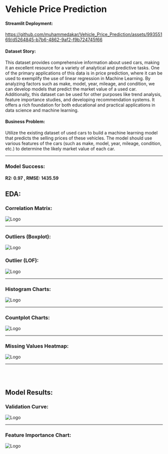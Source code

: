 # Vehicle Price Prediction

#### Streamlit Deployment:



https://github.com/muhammedakar/Vehicle_Price_Prediction/assets/99355169/d5264845-b7b6-4862-9af2-f9b724745f66




#### Dataset Story:



This dataset provides comprehensive information about used cars, making it an excellent resource for a variety of analytical and predictive tasks.
One of the primary applications of this data is in price prediction, where it can be used to exemplify the use of linear regression in Machine Learning.
By analyzing factors such as make, model, year, mileage, and condition, we can develop models that predict the market value of a used car. Additionally, this dataset can be used for other purposes like trend analysis,
feature importance studies, and developing recommendation systems. It offers a rich foundation for both educational and practical applications in data science and machine learning.

#### Business Problem:
Utilize the existing dataset of used cars to build a machine learning model that predicts the selling prices of these vehicles.
The model should use various features of the cars (such as make, model, year, mileage, condition, etc.) to determine the likely market value of each car.

---
### Model Success:
#### R2: 0.97 , RMSE: 1435.59 

## EDA:

### Correlation Matrix:
![Logo](https://github.com/muhammedakar/Vehicle_Price_Prediction/blob/master/charts/corr.png)

---

### Outliers (Boxplot):
![Logo](https://github.com/muhammedakar/Vehicle_Price_Prediction/blob/master/charts/box.png)

### Outlier (LOF):
![Logo](https://github.com/muhammedakar/Vehicle_Price_Prediction/blob/master/charts/lof.png)

---

### Histogram Charts:
![Logo](https://github.com/muhammedakar/Vehicle_Price_Prediction/blob/master/charts/num_gra.png)

---

### Countplot Charts:
![Logo](https://github.com/muhammedakar/Vehicle_Price_Prediction/blob/master/charts/cat_gra.png)

---


### Missing Values Heatmap:
![Logo](https://github.com/muhammedakar/Vehicle_Price_Prediction/blob/master/charts/miss_heat.png)

-----

<br></br>
## Model Results:

### Validation Curve:
![Logo](https://github.com/muhammedakar/Vehicle_Price_Prediction/blob/master/charts/model_val.png)

---

### Feature Importance Chart:
![Logo](https://github.com/muhammedakar/Vehicle_Price_Prediction/blob/master/charts/feature.png)
